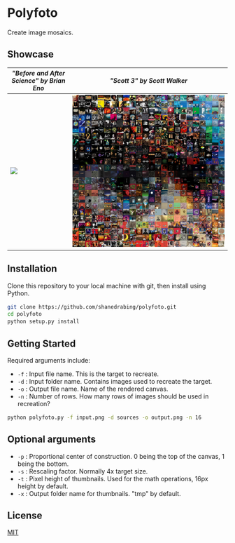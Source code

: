 # Polyfoto

Create image mosaics.

## Showcase

*"Before and After Science" by Brian Eno*|*"Scott 3" by Scott Walker*
-|-
<img src="docs/bna_science_mosaic.jpg" width="100%" height="auto">|<img src="docs/scott3_mosaic.jpg" width="100%" height="auto">

## Installation

Clone this repository to your local machine with git, then install using
Python.

```bash
git clone https://github.com/shanedrabing/polyfoto.git
cd polyfoto
python setup.py install
```

## Getting Started

Required arguments include:

- `-f` : Input file name. This is the target to recreate.
- `-d` : Input folder name. Contains images used to recreate the target.
- `-o` : Output file name. Name of the rendered canvas.
- `-n` : Number of rows. How many rows of images should be used in recreation?

```bash
python polyfoto.py -f input.png -d sources -o output.png -n 16
```

## Optional arguments

- `-p` : Proportional center of construction. 0 being the top of the canvas, 1
  being the bottom.
- `-s` : Rescaling factor. Normally 4x target size.
- `-t` : Pixel height of thumbnails. Used for the math operations, 16px height
  by default.
- `-x` : Output folder name for thumbnails. "tmp" by default.

## License

[MIT](https://choosealicense.com/licenses/mit/)
